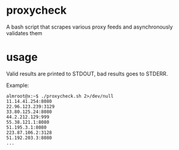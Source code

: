 # proxycheck
A bash script that scrapes various proxy feeds and asynchronously validates them

# usage

Valid results are printed to STDOUT, bad results goes to STDERR.

Example:
```
almroot@x:~$ ./proxycheck.sh 2>/dev/null
11.14.41.254:8080
22.96.123.239:3129
33.80.125.24:8080
44.2.212.129:999
55.38.121.1:8080
51.195.3.1:8080
223.87.106.2:3128
51.192.203.3:8080
...
```
